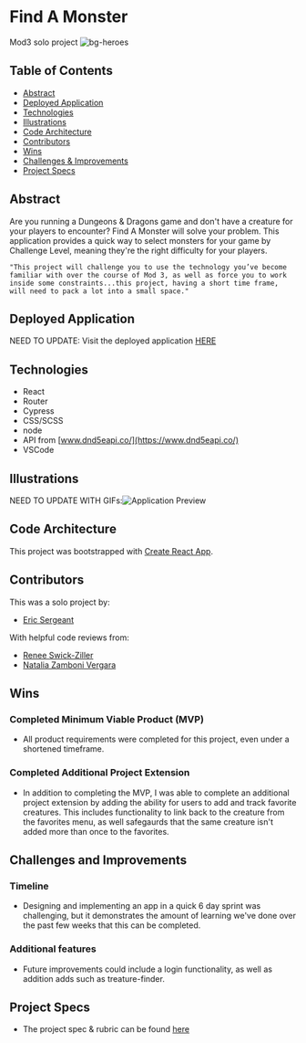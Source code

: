 # Find A Monster
Mod3 solo project
![bg-heroes](https://user-images.githubusercontent.com/79122599/141832243-574182b2-4f2c-4e54-a77c-3156b5ffded9.jpg)

## Table of Contents
  - [Abstract](#abstract)
  - [Deployed Application](#deployed-application)
  - [Technologies](#technologies)
  - [Illustrations](#illustrations)
  - [Code Architecture](#code-architecture)
  - [Contributors](#contributors)
  - [Wins](#wins)
  - [Challenges & Improvements](#challenges-and-improvements)
  - [Project Specs](#project-specs)

## Abstract
Are you running a Dungeons & Dragons game and don't have a creature for your players to encounter? Find A Monster will solve your problem. This application provides a quick way to select monsters for your game by Challenge Level, meaning they're the right difficulty for your players.

`` "This project will challenge you to use the technology you’ve become familiar with over the course of Mod 3, as well as force you to work inside some constraints...this project, having a short time frame, will need to pack a lot into a small space." ``

## Deployed Application
NEED TO UPDATE: Visit the deployed application [HERE]() 

## Technologies
  - React
  - Router
  - Cypress
  - CSS/SCSS
  - node
  - API from [www.dnd5eapi.co/](https://www.dnd5eapi.co/)
  - VSCode 

## Illustrations
NEED TO UPDATE WITH GIFs:![Application Preview]()

## Code Architecture
This project was bootstrapped with [Create React App](https://github.com/facebook/create-react-app).

## Contributors
This was a solo project by:
  - [Eric Sergeant](https://github.com/EricSergeant)

With helpful code reviews from:
  - [Renee Swick-Ziller](https://github.com/reneeswick)
  - [Natalia Zamboni Vergara](https://github.com/nzambonivergara)

## Wins
### Completed Minimum Viable Product (MVP)

- All product requirements were completed for this project, even under a shortened timeframe.

### Completed Additional Project Extension

- In addition to completing the MVP, I was able to complete an additional project extension by adding the ability for users to add and track favorite creatures.  This includes functionality to link back to the creature from the favorites menu, as well safegaurds that the same creature isn't added more than once to the favorites.

## Challenges and Improvements
### Timeline

- Designing and implementing an app in a quick 6 day sprint was challenging, but it demonstrates the amount of learning we've done over the past few weeks that this  can be completed.

### Additional features

- Future improvements could include a login functionality, as well as addition adds such as treature-finder.

## Project Specs
  - The project spec & rubric can be found [here](https://frontend.turing.edu/projects/module-3/showcase.html)

